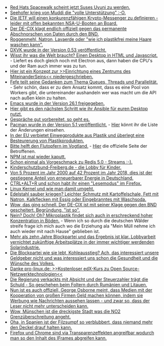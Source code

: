 * [Red Hats Spacewalk scheint jetzt Suses Uyuni zu werden.](https://www.pro-linux.de/news/1/25933/uyuni-suse-startet-fork-von-spacewalk.html)
* [Seehofer krieg von Muddi die "volle Unterstützung" :-O.](https://blog.fefe.de/?ts=a5f2fa19)
* [Die IETF will einen konkurenzfähigen Krypto-Messenger zu definieren - leider mit offen bekannten NSA-U-Booten an Board.](https://blog.fefe.de/?ts=a5f2f969)
* [Der DE-CIX klagt endlich offiziell gegen das permanente Abschnorschen von Daten durch den BND.](https://blog.fefe.de/?ts=a5f2e96c)
* [Roggenmehl, Natron, Lavaerde oder "wie ich plastikfrei meine Haare waschen kann".](https://www.careelite.de/plastikfrei-haare-waschen-ohne-plastik/)
* [DXVK wurde in der Version 0.53 veröffentlicht.](https://www.phoronix.com/scan.php?page=news_item&px=DXVK-0.53-Released)
* [Wisst ihr was die Welt braucht? Einen Desktop in HTML und Javascript.](https://www.phoronix.com/scan.php?page=news_item&px=Linux-Jade-Desktop-Environment) - Liefert es doch gleich noch mit Electron aus, dann haben die CPU's und der Ram auch immer was zu tun.
* [Hier ist ein Konzept zur >>Einrichtung eines Zentrums des MiteinanderSeins<< niedergeschrieben.](https://bio-erzgebirge.de/wp/?p=12723)
* [Fefe teilt seine Gedanken zum Thema Queues, Threads und Parallelität.](https://blog.fefe.de/?ts=a5f47809) - Sehr schön, dass er zu dem Ansatz kommt, dass es eine Pool von Workers gibt, die untereinander aushandeln wer was macht um die API nach außen klein zu halten.
* [Emacs wurde in der Version 26.1 freigegeben.](https://www.pro-linux.de/news/1/25935/gnu-emacs-261-freigegeben.html)
* [Hier gibt es den nächsten Schritt wie ihr Ansible für euren Desktop nutzt.](https://opensource.com/article/18/5/manage-your-workstation-ansible-part-3)
* [Gespräche gut vorbereitet, so geht es.](https://opensource.com/open-organization/18/5/open-one-on-one-meetings-guide)
* [Pacman wurde in der Version 5.1 veröffentlicht.](http://allanmcrae.com/2018/05/pacman-5-1-dont-use-the-force-luke/) - [Hier](https://git.archlinux.org/pacman.git/tree/NEWS?h=v5.1.0) könnt ihr die Liste der Änderungen einsehen.
* [In der EU verbietet Einwegprodukte aus Plastik und überlegt eine Besteurerung von Plastikprodukten.](https://netzfrauen.org/2018/05/29/plastic-2/)
* [Bitte helft den Flutopfern im Vogtland.](https://bio-erzgebirge.de/wp/?p=14942) - [Hier](http://www.mahatma-yoga.com/) die offizielle Seite der Betroffenen.
* [NPM ist mal wieder kaputt.](https://blog.fefe.de/?ts=a5f39577)
* [Schon einmal als Vorgeschmack zu Redis 5.0 - Streams :-).](https://redis.io/topics/streams-intro)
* [Kinderschutzbund-Freiberg.de - die Lobby für Kinder.](http://kinderschutzbund-freiberg.de/)
* [Von 5 Prozent im Jahr 2000 auf 42 Prozent im Jahr 2018, dies ist der gestiegene Anteil von erneuerbarer Energie in Deutschland.](http://www.sonnenseite.com/de/franz-alt/kommentare-interviews/oekostrom-rekord-in-deutschland.html)
* [CTRL+ALT+R und schon habt ihr einen "Lesemodus" im Firefox.](https://opensource.com/article/18/5/distraction-free-online-reading)
* [Linux Kernel und wie man damit umgeht.](https://opensource.com/article/18/5/how-load-or-unload-linux-kernel-module)
* [Edelstahl sauber kriegen? Leichter Schmutz mit Kartoffelschale, Fett mit Natron, Kalkflecken mit Essig oder Eingebranntes mit Waschsoda.](https://www.smarticular.net/edelstahl-reiniger-pflege-hausmittel-natuerlich/)
* [Wow, das ging schnell. Der DE-CIX ist mit seiner Klage gegen den BND gescheitert. Begründung, "ist so".](https://blog.fefe.de/?ts=a5f1fd3e)
* [Nein? Doch! Oh? Mikroplastik findet sich auch in erschreckend hoher Konzentration in Böden.](http://www.sonnenseite.com/de/wissenschaft/boeden-in-schweizer-naturschutzgebieten-enthalten-betraechtliche-mengen-mikroplastik.html) - Wenn ich so durch die deutschen Wälder streife frage ich mich auch wo die Erziehung ala "Mein Müll nehme ich auch wieder mit nach Hause" geblieben ist.
* [Mehr als zehn Jahre Blockpartei und das Ergebnis ist klar. Lobbyarbeit vernichtet zukünftige Arbeitsplätze in der immer wichtiger werdenden Solarindustrie.](http://www.sonnenseite.com/de/wirtschaft/solarindustrie-in-china-wird-immer-riesiger-deutschland-fast-voellig-abgehaengt.html)
* [Die Blockpartei wie sie lebt, Kohleausstieg? Ach, das interessiert unsere Geldgeber nicht und was interessiert uns schon die Gesundheit und die Wünsche des Volkes.](http://www.sonnenseite.com/de/politik/entscheidung-ueber-kohle-kommission-verschoben.html)
* [Danke pro-linux.de: >>Kostenloser edX-Kurs zu Open Source-Netzwerktechnologien<<](https://www.pro-linux.de/news/1/25945/kostenloser-edx-kurs-zu-open-source-netzwerktechnologien.html)
* [Die Regierung verkackts mit Absicht und der Steuerzahler trägt die Schuld - So geschehen beim Foltern durch Rumänien und Litauen.](https://blog.fefe.de/?ts=a5f10e4f)
* [Nun ist es auch offiziell, George Osborne meint, dass Medien mit der Kooperation von großen Firmen Geld machen können, indem sie Werbung wie Nachrichten aussehen lassen - und zwar so, dass der Leser nicht mehr unterscheiden kann.](https://blog.fefe.de/?ts=a5f17f7f)
* [Wow, Münschen ist die dreckigste Stadt was die NO2 Grenzüberschreitung angeht.](http://www.sonnenseite.com/de/umwelt/finale-daten-zur-no2-belastung-2017-verfuegbar.html)
* [Oha, in Spanien ist der Filzsumpf so verblubbert, dass niemand mehr den Deckel drauf halten kann.](https://blog.fefe.de/?ts=a5eef35a)
* [Firefox und Chrome sind via Transparenzeffekten angreifbar wodurch man so den Inhalt des IFrames abgreifen kann.](https://blog.fefe.de/?ts=a5eef4a7)
